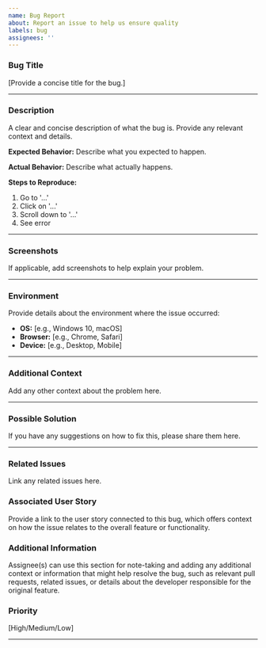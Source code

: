 ```yaml
---
name: Bug Report
about: Report an issue to help us ensure quality
labels: bug
assignees: ''
---
```


### **Bug Title**

[Provide a concise title for the bug.]

---

### **Description**

A clear and concise description of what the bug is. Provide any relevant context and details.

**Expected Behavior:**
Describe what you expected to happen.

**Actual Behavior:**
Describe what actually happens.

**Steps to Reproduce:**

1. Go to '...'
2. Click on '...'
3. Scroll down to '...'
4. See error

---

### **Screenshots**

If applicable, add screenshots to help explain your problem.

---

### **Environment**

Provide details about the environment where the issue occurred:

- **OS:** [e.g., Windows 10, macOS]
- **Browser:** [e.g., Chrome, Safari]
- **Device:** [e.g., Desktop, Mobile]

---

### **Additional Context**

Add any other context about the problem here.

---

### **Possible Solution**

If you have any suggestions on how to fix this, please share them here.

---

### **Related Issues**

Link any related issues here.

### **Associated User Story**

Provide a link to the user story connected to this bug, which offers context on how the issue relates to the overall feature or functionality.

### **Additional Information**

Assignee(s) can use this section for note-taking and adding any additional context or information that might help resolve the bug, such as relevant pull requests, related issues, or details about the developer responsible for the original feature.

### **Priority**

[High/Medium/Low]

---
